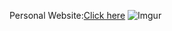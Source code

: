 Personal Website:[Click here](https://muneebalichishti01.github.io/index.html)
![Imgur](https://i.imgur.com/qwCMKJW.png)
